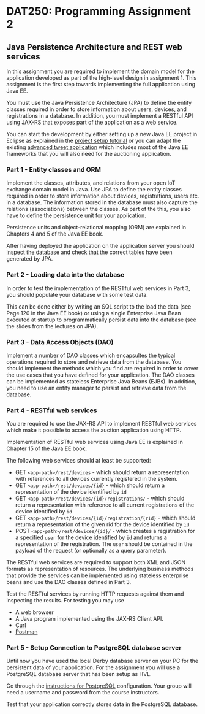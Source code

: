 # DAT250: Programming Assignment 2

## Java Persistence Architecture and REST web services

In this assignment you are required to implement the domain model for the application developed as part of the high-level design in assignment 1. This assignment is the first step towards implementing the full application using Java EE.

You must use the Java Persistence Architecture (JPA) to define the entity classes required in order to store information about users, devices, and registrations in a database. In addition, you must implement a RESTful API using JAX-RS that exposes part of the application as a web service.

You can start the development by either setting up a new Java EE project in Eclipse as explained in the [project setup tutorial](https://github.com/selabhvl/dat250public/wiki/Creating-a-new-Java-EE-application-project) or you can adapt the existing [advanced tweet application](https://github.com/selabhvl/dat250public/wiki/Running-an-advanced-Java-EE-application) which includes most of the Java EE frameworks that you will also need for the auctioning application.

### Part 1 - Entity classes and ORM

Implement the classes, attributes, and relations from your open IoT exchange domain model in Java. Use JPA to define the entity classes required in order to store information about devices, registrations, users etc. in a database. The information stored in the database must also capture the relations (associations) between the classes. As part of the this, you also have to define the persistence unit for your application.

Persistence units and object-relational mapping (ORM) are explained in Chapters 4 and 5 of the Java EE book.

After having deployed the application on the application server you should [inspect the database](https://github.com/selabhvl/dat250public/wiki/Debug-and-Database-inspection-in-Eclipse) and check that the correct tables have been generated by JPA.

### Part 2 - Loading data into the database

In order to test the implementation of the RESTful web services in Part 3, you should populate your database with some test data.

This can be done either by writing an SQL script to the load the data (see Page 120 in the Java EE book) or using a single Enterprise Java Bean executed at startup to programmatically persist data into the database (see the slides from the lectures on JPA).

### Part 3 - Data Access Objects (DAO)

Implement a number of DAO classes which encapsultes the typical operations required to store and retrieve data from the database. You should implement the methods which you find are required in order to cover the use cases that you have defined for your application. The DAO classes can be implemented as stateless Enterprise Java Beans (EJBs). In addition, you need to use an entity manager to persist and retrieve data from the database.

### Part 4 - RESTful web services

You are required to use the JAX-RS API to implement RESTful web services which make it possible to access the auction application using HTTP.

Implementation of RESTful web services using Java EE is explained in Chapter 15 of the Java EE book.

The following web services should at least be supported:

- GET `<app-path>/rest/devices` - which should return a representation with references to all devices currently registered in the system.
- GET `<app-path>/rest/devices/{id}` - which should return a representation of the device identified by `id`
- GET `<app-path>/rest/devices/{id}/registrations/` - which should return a representation with reference to all current registrations of the device identified by `id`
- GET `<app-path>/rest/devices/{id}/registration/{rid}` - which should return a representation of the given rid for the device identified by `id`
- POST `<app-path>/rest/devices/{id}/` - which creates a registration for a specified `user` for the device identified by `id` and returns a representation of the registration. The `user` should be contained in the payload of the request (or optionally as a query parameter).

The RESTful web services are required to support both XML and JSON formats as representation of resources. The underlying business methods that provide the services can be implemented using stateless enterprise beans and use the DAO classes defined in Part 3.

Test the RESTful services by running HTTP requests against them and inspecting the results. For testing you may use

- A web browser
- A Java program implemented using the JAX-RS Client API.
- [Curl](https://curl.haxx.se)
- [Postman](https://learning.getpostman.com/?_ga=2.261200462.231504413.1536569579-264554042.1522913654)

### Part 5 - Setup Connection to PostgreSQL database server

Until now you have used the local Derby database server on your PC for the persistent data of your application. For the assignment you will use a PostgreSQL database server that has been setup as HVL.

Go through the [instructions for PostgreSQL](https://github.com/selabhvl/dat250public/wiki/PostgreSQL-database-server-configuration) configuration. Your group will need a username and password from the course instructors.

Test that your application correctly stores data in the PostgreSQL database.

